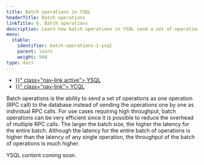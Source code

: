 ```yaml
---
title: Batch operations in YSQL
headerTitle: Batch operations
linkTitle: 6. Batch operations
description: Learn how batch operations in YSQL send a set of operations as a single RPC call rather than one by one as individual RPC calls.
menu:
  stable:
    identifier: batch-operations-2-ysql
    parent: learn
    weight: 568
type: docs
---
```


<ul class="nav nav-tabs-alt nav-tabs-yb" data-target="sql">

  <li >
    <a href="{{< relref "./batch-operations-ysql.md" >}}" class="nav-link active">
      <i class="icon-postgres" aria-hidden="true"></i>
      YSQL
    </a>
  </li>

  <li >
    <a href="{{< relref "./batch-operations-ycql.md" >}}" class="nav-link">
      <i class="icon-cassandra" aria-hidden="true"></i>
      YCQL
    </a>
  </li>

</ul>

Batch operations is the ability to send a set of operations as one operation (RPC call) to the database instead of sending the operations one by one as individual RPC calls. For use cases requiring high throughput, batch operations can be very efficient since it is possible to reduce the overhead of multiple RPC calls. The larger the batch size, the higher the latency for the entire batch. Although the latency for the entire batch of operations is higher than the latency of any single operation, the throughput of the batch of operations is much higher.

YSQL content coming soon.
